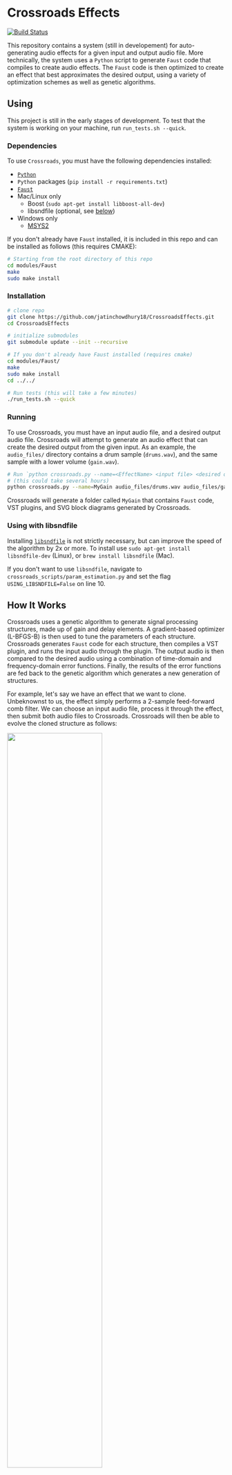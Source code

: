 # Crossroads Effects

[![Build Status](https://travis-ci.com/jatinchowdhury18/CrossroadsEffects.svg?token=Ub9niJrqG1Br1qaaxp7E&branch=master)](https://travis-ci.com/jatinchowdhury18/CrossroadsEffects)

This repository contains a system (still in developement)
for auto-generating audio effects for a given input and
output audio file. More technically, the system uses a `Python`
script to generate `Faust` code that compiles to create audio
effects. The `Faust` code is then optimized to create an effect
that best approximates the desired output, using a variety of
optimization schemes as well as genetic algorithms.

## Using

This project is still in the early stages of development.
To test that the system is working on your machine, run
`run_tests.sh --quick`.

### Dependencies

To use `Crossroads`, you must have the following dependencies
installed:

- [`Python`](https://www.python.org/)
- `Python` packages (`pip install -r requirements.txt`)
- [`Faust`](https://github.com/grame-cncm/faust)
- Mac/Linux only
  - Boost (`sudo apt-get install libboost-all-dev`)
  - libsndfile (optional, see [below](#using-with-libsndfile))
- Windows only
  - [MSYS2](https://www.msys2.org/)

If you don't already have `Faust` installed, it is included in 
this repo and can be installed as follows (this requires CMAKE):

```bash
# Starting from the root directory of this repo
cd modules/Faust
make
sudo make install
```

### Installation
```bash
# clone repo
git clone https://github.com/jatinchowdhury18/CrossroadsEffects.git
cd CrossroadsEffects

# initialize submodules
git submodule update --init --recursive

# If you don't already have Faust installed (requires cmake)
cd modules/Faust/
make
sudo make install
cd ../../

# Run tests (this will take a few minutes)
./run_tests.sh --quick
```

### Running

To use Crossroads, you must have an input audio file, and a
desired output audio file. Crossroads will attempt to generate
an audio effect that can create the desired output from the given
input. As an example, the `audio_files/` directory contains
a drum sample (`drums.wav`), and the same sample with a lower
volume (`gain.wav`).

```bash
# Run `python crossroads.py --name=<EffectName> <input file> <desired output file>`
# (this could take several hours)
python crossroads.py --name=MyGain audio_files/drums.wav audio_files/gain.wav
```
Crossroads will generate a folder called `MyGain` that contains
`Faust` code, VST plugins, and SVG block diagrams generated by 
Crossroads.

### Using with libsndfile

Installing [`libsndfile`](https://github.com/erikd/libsndfile) is
not strictly necessary, but can improve the speed of the algorithm
by 2x or more. To install use 
`sudo apt-get install  libsndfile-dev` (Linux), or
`brew install libsndfile` (Mac).

If you don't want to use `libsndfile`, navigate to
`crossroads_scripts/param_estimation.py` and set the flag
`USING_LIBSNDFILE=False` on line 10.

## How It Works

Crossroads uses a genetic algorithm to generate signal processing
structures, made up of gain and delay elements. A gradient-based
optimizer (L-BFGS-B) is then used to tune the parameters of each 
structure. Crossroads generates `Faust` code for each structure,
then compiles a VST plugin, and runs the input audio through the
plugin. The output audio is then compared to the desired audio
using a combination of time-domain and frequency-domain error
functions. Finally, the results of the error functions are fed
back to the genetic algorithm which generates a new generation
of structures.

For example, let's say we have an effect that we want to clone.
Unbeknownst to us, the effect simply performs a 2-sample feed-forward
comb filter. We can choose an input audio file, process it through the
effect, then submit both audio files to Crossroads. Crossroads will
then be able to evolve the cloned structure as follows:

<img src=https://ccrma.stanford.edu/~jatin/comb_evolve.gif width=66%>

### Current Status and Future Work

Currently Crossroads is only configured to generate
feedforward systems. The foundations exist to generate systems
that contain feedback, but implementing the parameter estimation 
step for systems with complex poles is still in progress.

## About the name

In German legend, a character named Faust makes a deal with
the devil, to give up his soul for unlimited knowledge and all
the pleasures he can imagine. In Blues legend, Robert Johnson 
makes a deal with the devil to become the greatest Blues guitarist
of all time, in exchange for his soul. In audio programming, 
signal processing engineers are making a deal with the devil to
give up creating their own DSP algorithms in exchange for machine
learning algorithms that accomplish these signal processing tasks
for them. In each instance, the deal with the devil takes place
at a crossroads . . .

## Contributing

Contributions are most welcome! In particular adding new base
elements (see `crossroads_scripts/gen_faust.py`), or adding new
evolutionary strategies (`crossroads_scripts/evolve_structure.py`).
Feel free to contact us with any questions!

## License

The code in this repository is licensed under the GNU Lesser General
Public License. Note that any code generated by this system is **not**
covered under this license, and can be licensed independently.

